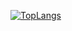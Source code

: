 [![TopLangs](https://github-readme-stats.vercel.app/api/top-langs/?username=edwardglockner&theme=dracula&layout=compact)](https://github.com/edwardglockner/github-readme-stats)



<!--
**EdwardGlockner/EdwardGlockner** is a ✨ _special_ ✨ repository because its `README.md` (this file) appears on your GitHub profile.


